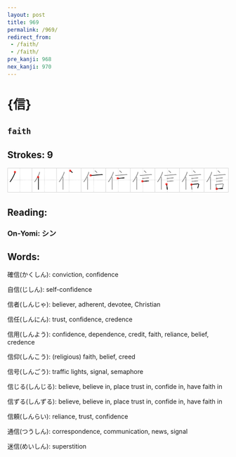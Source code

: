 ```yaml
---
layout: post
title: 969
permalink: /969/
redirect_from:
 - /faith/
 - /faith/
pre_kanji: 968
nex_kanji: 970
---
```


# {信}

## `faith`

## Strokes: 9

<div class="stroke"><img src="../images/E4BFA1.png" /></div>

## Reading:

### On-Yomi: シン

## Words:

確信(かくしん): conviction, confidence

自信(じしん): self-confidence

信者(しんじゃ): believer, adherent, devotee, Christian

信任(しんにん): trust, confidence, credence

信用(しんよう): confidence, dependence, credit, faith, reliance, belief, credence

信仰(しんこう): (religious) faith, belief, creed

信号(しんごう): traffic lights, signal, semaphore

信じる(しんじる): believe, believe in, place trust in, confide in, have faith in

信ずる(しんずる): believe, believe in, place trust in, confide in, have faith in

信頼(しんらい): reliance, trust, confidence

通信(つうしん): correspondence, communication, news, signal

迷信(めいしん): superstition
